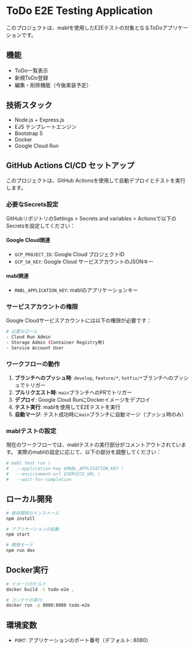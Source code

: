 # ToDo E2E Testing Application

このプロジェクトは、mablを使用したE2Eテストの対象となるToDoアプリケーションです。

## 機能

- ToDo一覧表示
- 新規ToDo登録
- 編集・削除機能（今後実装予定）

## 技術スタック

- Node.js + Express.js
- EJS テンプレートエンジン
- Bootstrap 5
- Docker
- Google Cloud Run

## GitHub Actions CI/CD セットアップ

このプロジェクトは、GitHub Actionsを使用して自動デプロイとテストを実行します。

### 必要なSecrets設定

GitHubリポジトリのSettings > Secrets and variables > Actionsで以下のSecretsを設定してください：

#### Google Cloud関連
- `GCP_PROJECT_ID`: Google Cloud プロジェクトID
- `GCP_SA_KEY`: Google Cloud サービスアカウントのJSONキー

#### mabl関連
- `MABL_APPLICATION_KEY`: mablのアプリケーションキー

### サービスアカウントの権限

Google Cloudサービスアカウントには以下の権限が必要です：

```bash
# 必要なロール
- Cloud Run Admin
- Storage Admin (Container Registry用)
- Service Account User
```

### ワークフローの動作

1. **ブランチへのプッシュ時**: `develop`, `feature/*`, `hotfix/*`ブランチへのプッシュでトリガー
2. **プルリクエスト時**: `main`ブランチへのPRでトリガー
3. **デプロイ**: Google Cloud RunにDockerイメージをデプロイ
4. **テスト実行**: mablを使用してE2Eテストを実行
5. **自動マージ**: テスト成功時に`main`ブランチに自動マージ（プッシュ時のみ）

### mablテストの設定

現在のワークフローでは、mablテストの実行部分がコメントアウトされています。
実際のmablの設定に応じて、以下の部分を調整してください：

```yaml
# mabl test run \
#   --application-key $MABL_APPLICATION_KEY \
#   --environment-url $SERVICE_URL \
#   --wait-for-completion
```

## ローカル開発

```bash
# 依存関係のインストール
npm install

# アプリケーションの起動
npm start

# 開発モード
npm run dev
```

## Docker実行

```bash
# イメージのビルド
docker build -t todo-e2e .

# コンテナの実行
docker run -p 8080:8080 todo-e2e
```

## 環境変数

- `PORT`: アプリケーションのポート番号（デフォルト: 8080）
